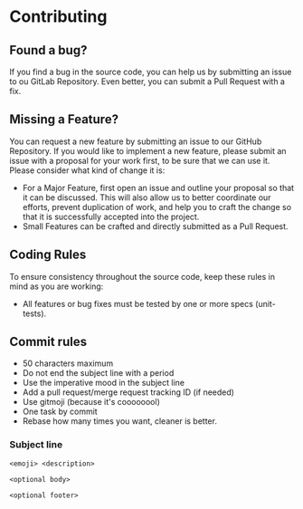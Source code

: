 # Contributing

## Found a bug?
If you find a bug in the source code, you can help us by submitting an issue to ou GitLab Repository. Even better, you can submit a Pull Request with a fix.

## Missing a Feature?
You can request a new feature by submitting an issue to our GitHub Repository. If you would like to implement a new feature, please submit an issue with a proposal for your work first, to be sure that we can use it. Please consider what kind of change it is:

* For a Major Feature, first open an issue and outline your proposal so that it can be discussed. This will also allow us to better coordinate our efforts, prevent duplication of work, and help you to craft the change so that it is successfully accepted into the project.
* Small Features can be crafted and directly submitted as a Pull Request.

## Coding Rules
To ensure consistency throughout the source code, keep these rules in mind as you are working:

* All features or bug fixes must be tested by one or more specs (unit-tests).


## Commit rules
* 50 characters maximum
* Do not end the subject line with a period
* Use the imperative mood in the subject line
* Add a pull request/merge request tracking ID (if needed)
* Use gitmoji (because it's coooooool)
* One task by commit
* Rebase how many times you want, cleaner is better.

### Subject line

```
<emoji> <description>

<optional body>

<optional footer>
```
